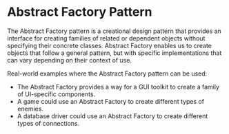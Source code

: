 # Abstract Factory Pattern

The Abstract Factory pattern is a creational design pattern that provides an interface for creating families of related or dependent objects without specifying their concrete classes. Abstract Factory enables us to create objects that follow a general pattern, but with specific implementations that can vary depending on their context of use.

Real-world examples where the Abstract Factory pattern can be used:

- The Abstract Factory provides a way for a GUI toolkit to create a family of UI-specific components.
- A game could use an Abstract Factory to create different types of enemies.
- A database driver could use an Abstract Factory to create different types of connections.
